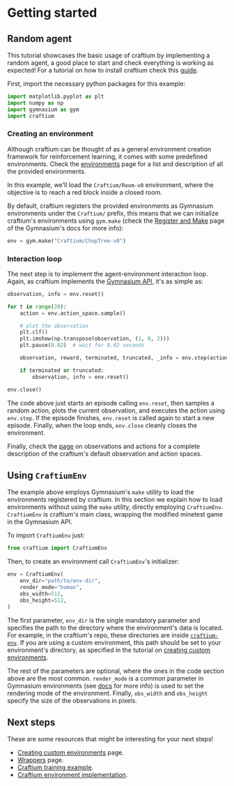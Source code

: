 # Getting started

## Random agent
This tutorial showcases the basic usage of craftium by implementing a random agent, a good place to start and check everything is working as expected! For a tutorial on how to install craftium check this [guide](./installation.md).

First, import the necessary python packages for this example:

```python
import matplotlib.pyplot as plt
import numpy as np
import gymnasium as gym
import craftium
```

### Creating an environment

Although craftium can be thought of as a general environment creation framework for reinforcement learning, it comes with some predefined environments. Check the [environments](./environments.md) page for a list and description of all the provided environments.

In this example, we'll load the `Craftium/Room-v0` environment, where the objective is to reach a red block inside a closed room.

By default, craftium registers the provided environments as Gymnasium environments under the `Craftium/` prefix, this means that we can initialize craftium's environments using `gym.make` (check the [Register and Make](https://gymnasium.farama.org/api/registry/#gymnasium.register) page of the Gymnasium's docs for more info):

```python
env = gym.make("Craftium/ChopTree-v0")
```

### Interaction loop

The next step is to implement the agent-environment interaction loop. Again, as craftium implements the [Gymnasium API](https://gymnasium.farama.org/api/env/), it's as simple as:

```python
observation, info = env.reset()

for t in range(20):
    action = env.action_space.sample()

    # plot the observation
    plt.clf()
    plt.imshow(np.transpose(observation, (1, 0, 2)))
    plt.pause(0.02)  # wait for 0.02 seconds

    observation, reward, terminated, truncated, _info = env.step(action)

    if terminated or truncated:
        observation, info = env.reset()

env.close()
```

The code above just starts an episode calling `env.reset`, then samples a random action, plots the current observation, and executes the action using `env.step`. If the episode finishes, `env.reset` is called again to start a new episode. Finally, when the loop ends, `env.close` cleanly closes the environment.

Finally, check the [page](./obs-and-acts.md) on observations and actions for a complete description of the craftium's default observation and action spaces.

## Using `CraftiumEnv`

The example above employs Gymnasium's `make` utility to load the environments registered by craftium. In this section we explain how to load environments without using the `make` utility, directly employing `CraftiumEnv`. `CraftiumEnv` is craftium's main class, wrapping the modified minetest game in the Gymnasium API.

To import `CraftiumEnv` just:

```python
from craftium import CraftiumEnv
```

Then, to create an environment call `CraftiumEnv`'s initializer:

```python
env = CraftiumEnv(
    env_dir="path/to/env-dir",
    render_mode="human",
    obs_width=512,
    obs_height=512,
)
```

The first parameter, `env_dir` is the single mandatory parameter and specifies the path to the directory where the environment's data is located. For example, in the craftium's repo, these directories are inside [`craftium-env`](https://github.com/mikelma/craftium/tree/main/craftium-envs). If you are using a custom environment, this path should be set to your environment's directory, as specified in the tutorial on [creating custom environments](./creating-envs.md#using-the-custom-environment).

The rest of the parameters are optional, where the ones in the code section above are the most common. `render_mode` is a common parameter in Gymnasium environments (see [docs](https://gymnasium.farama.org/api/env/#gymnasium.Env.render) for more info) is used to set the rendering mode of the environment. Finally, `obs_width` and `obs_height` specify the size of the observations in pixels.

## Next steps

These are some resources that might be interesting for your next steps!

- [Creating custom environments](./creating-envs.md) page.
- [Wrappers](./wrappers.md) page.
- [Craftium training example](https://github.com/mikelma/craftium/blob/main/sb3_train.py).
- [Craftium environment implementation](https://github.com/mikelma/craftium/tree/main/craftium-envs).
